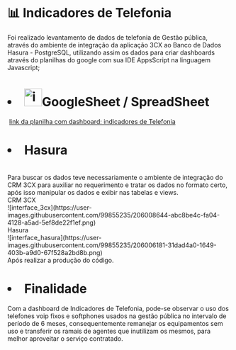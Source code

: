 <h1>📊 Indicadores de Telefonia </h1>
Foi realizado levantamento de dados de telefonia de Gestão pública, através do ambiente de integração da aplicação 3CX ao Banco de Dados Hasura - PostgreSQL, utilizando assim os dados para criar dashboards através do planilhas do google com sua IDE AppsScript na linguagem Javascript;

<h1><li><img src="https://cdn-icons-png.flaticon.com/512/2875/2875413.png" alt="imagem_de_planilha_icone" height="40px" width="40px">GoogleSheet / SpreadSheet</li></h1>
&nbsp;<a href="https://docs.google.com/spreadsheets/d/1WuGy5nhgNXaWVRn3ffYWl8Ksj-6BoGSRr5hiluzyzs8/edit?usp=sharing" target="blank">link da planilha com dashboard: indicadores de Telefonia</a><br>

<h1><li>Hasura</li></h1>
<br>Para buscar os dados teve necessariamente o ambiente de integração do CRM 3CX para auxiliar no requerimento e tratar os dados no formato certo, após isso manipular os dados e exibir nas tabelas e views.
<br>
CRM 3CX
<br>
![interface_3cx](https://user-images.githubusercontent.com/99855235/206008644-abc8be4c-fa04-4128-a5ad-5ef8de22f1ef.png)
<br>
Hasura
<br>
![interface_hasura](https://user-images.githubusercontent.com/99855235/206006181-31dad4a0-1649-403b-a9d0-67f528a2bd8b.png)
<br>
Após realizar a produção do código.
<h1><li>Finalidade</li></h1>
Com a dashboard de Indicadores de Telefonia, pode-se observar o uso dos telefones voip fixos e softphones usados na gestão pública no intervalo de período de 6 meses, consequentemente remanejar os equipamentos sem uso e transferir os ramais de agentes que inutilizam os mesmos, para melhor aproveitar o serviço contratado.
